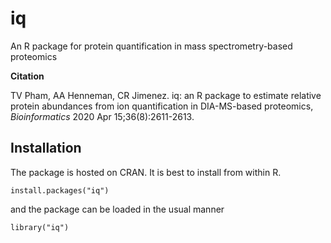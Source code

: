 # iq
An R package  for protein quantification in mass spectrometry-based proteomics

**Citation**

TV Pham, AA Henneman, CR Jimenez. iq: an R package to estimate relative protein abundances from ion quantification in DIA-MS-based proteomics, _Bioinformatics_ 2020 Apr 15;36(8):2611-2613.

## Installation

The package is hosted on CRAN. It is best to install from within R.

```
install.packages("iq")
```

and the package can be loaded in the usual manner

```
library("iq")
```
